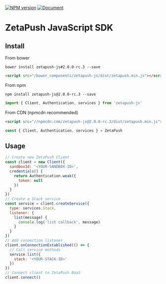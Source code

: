 [![NPM version][npm-version-image]][npm-url]
[![Document][doc-version-image]][doc-url]

# ZetaPush JavaScript SDK

## Install

From bower

```console
bower install zetapush-js#2.0.0-rc.3 --save
```

```html
<script src="/bower_components/zetapush-js/dist/zetapush.min.js"></script>
```

From npm

```console
npm install zetapush-js@2.0.0-rc.3 --save
```

```js
import { Client, Authentication, services } from 'zetapush-js'
```

From CDN (npmcdn recommended)

```html
<script src="//npmcdn.com/zetapush-js@2.0.0-rc.3/dist/zetapush.min.js"></script>
```

```js
const { Client, Authentication, services } = ZetaPush
```

## Usage

```js
// Create new ZetaPush Client
const client = new Client({
  sandboxId: '<YOUR-SANDBOX-ID>',
  credentials() {
    return Authentication.weak({
      token: null
    })
  }
})
// Create a Stack service
const service = client.createService({
  type: services.Stack,
  listener: {
    list(message) {
      console.log('list callback', message)
    }
  }
})
// Add connection listener
client.onConnectionEstablished(() => {
  // Call service methods
  service.list({
    stack: '<YOUR-STACK-ID>'
  })
})
// Connect client to ZetaPush BaaS
client.connect()
```

[npm-version-image]: http://img.shields.io/npm/v/zetapush-js.svg?style=flat-square
[npm-url]: https://npmjs.org/package/zetapush-js

[doc-version-image]: http://zetapush.github.io/zetapush-js/badge.svg?t=0
[doc-url]: http://zetapush.github.io/zetapush-js/
